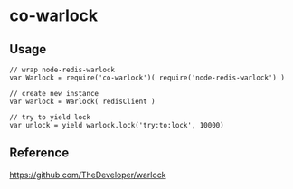 # co-warlock

## Usage
```
// wrap node-redis-warlock
var Warlock = require('co-warlock')( require('node-redis-warlock') )

// create new instance
var warlock = Warlock( redisClient )

// try to yield lock
var unlock = yield warlock.lock('try:to:lock', 10000)
```

## Reference
https://github.com/TheDeveloper/warlock
